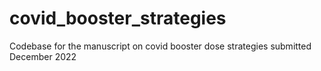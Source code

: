 # covid_booster_strategies
Codebase for the manuscript on covid booster dose strategies submitted December 2022
